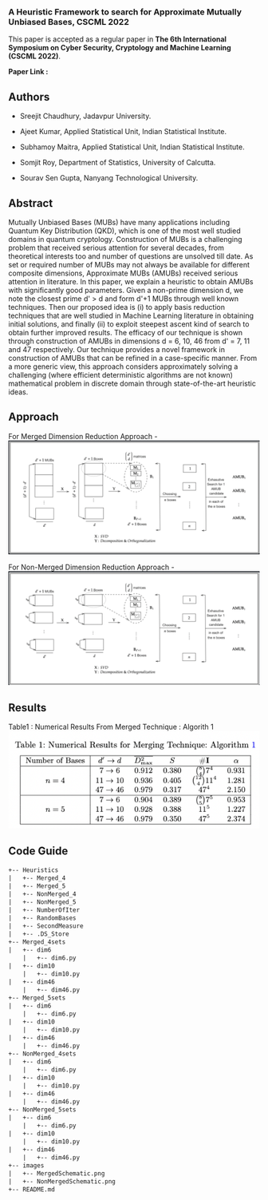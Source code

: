 ### A Heuristic Framework to search for Approximate Mutually Unbiased Bases, CSCML 2022

This paper is accepted as a regular paper in **The 6th International Symposium on Cyber Security, Cryptology and Machine Learning (CSCML 2022)**.

**Paper Link :**

## Authors
* Sreejit Chaudhury, Jadavpur University.

* Ajeet Kumar, Applied Statistical Unit, Indian Statistical Institute.

* Subhamoy Maitra, Applied Statistical Unit, Indian Statistical Institute.

* Somjit Roy, Department of Statistics, University of Calcutta.

* Sourav Sen Gupta, Nanyang Technological University.

## Abstract
Mutually Unbiased Bases (MUBs) have many applications including Quantum Key Distribution (QKD), which is one of the most well studied domains in quantum cryptology. Construction of MUBs is a challenging problem that received serious attention for several decades, from theoretical interests too and number of questions are unsolved till date. As set or required number of MUBs may not always be available for different composite dimensions, Approximate MUBs (AMUBs) received serious attention in literature. In this paper, we explain a heuristic to obtain AMUBs with significantly good parameters. Given a non-prime dimension d, we note the closest prime d' > d and form d'+1 MUBs through well known techniques. Then our proposed idea is (i) to apply basis reduction techniques that are well studied in Machine Learning literature in obtaining initial solutions, and finally (ii) to exploit steepest ascent kind of search to obtain further improved results. The efficacy of our technique is shown through construction of AMUBs in dimensions d = 6, 10, 46 from d' = 7, 11 and 47 respectively. Our technique provides a novel framework in construction of AMUBs that can be refined in a case-specific manner. From a more generic view, this approach considers approximately solving a challenging (where efficient deterministic algorithms are not known) mathematical problem in discrete domain through state-of-the-art heuristic ideas.

## Approach
For Merged Dimension Reduction Approach -
![Merged Approach](/images/MergedSchematic.png)

For Non-Merged Dimension Reduction Approach -
![Non-Merged Approach](/images/NonMergedSchematic.png)

## Results
Table1 : Numerical Results From Merged Technique : Algorith 1
![Table1](/images/Table1.png)

## Code Guide

```
+-- Heuristics
|   +-- Merged_4
|   +-- Merged_5
|   +-- NonMerged_4
|   +-- NonMerged_5
|   +-- NumberOfIter
|   +-- RandomBases
|   +-- SecondMeasure
|   +-- .DS_Store
+-- Merged_4sets
|   +-- dim6
    |   +-- dim6.py
|   +-- dim10
    |   +-- dim10.py
|   +-- dim46
    |   +-- dim46.py
+-- Merged_5sets
|   +-- dim6
    |   +-- dim6.py
|   +-- dim10
    |   +-- dim10.py
|   +-- dim46
    |   +-- dim46.py
+-- NonMerged_4sets
|   +-- dim6
    |   +-- dim6.py
|   +-- dim10
    |   +-- dim10.py
|   +-- dim46
    |   +-- dim46.py
+-- NonMerged_5sets
|   +-- dim6
    |   +-- dim6.py
|   +-- dim10
    |   +-- dim10.py
|   +-- dim46
    |   +-- dim46.py
+-- images 
|   +-- MergedSchematic.png
|   +-- NonMergedSchematic.png
+-- README.md
````


